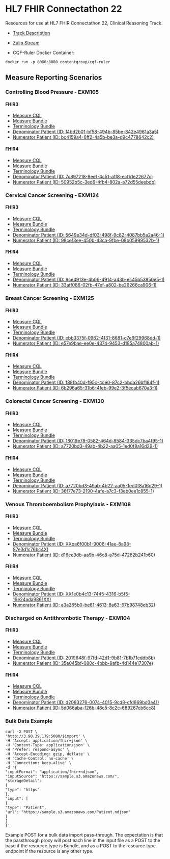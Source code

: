 # HL7 FHIR Connectathon 22

Resources for use at HL7 FHIR Connectathon 22, Clinical Reasoning Track.

* [Track Description](https://confluence.hl7.org/display/FHIR/2019-09+Clinical+Reasoning+Track)
* [Zulip Stream](https://chat.fhir.org/#narrow/stream/179207-connectathon-mgmt/topic/Clinical.20Reasoning.20Track)

* CQF-Ruler Docker Container:

```
docker run -p 8080:8080 contentgroup/cqf-ruler
```

## Measure Reporting Scenarios

### Controlling Blood Pressure - EXM165

#### FHIR3

* [Measure CQL](cql/fhir3/EXM165_FHIR3-8.5.000.cql)
* [Measure Bundle](resources/fhir3/measure/measure-exm165-FHIR.json)
* [Terminology Bundle](resources/fhir3/valuesets/valuesets-bundle-exm165-FHIR.json)
* [Denominator Patient (ID: f4bd2b01-bf58-494b-85be-842e4961a3a5)](tests/fhir3/EXM165/cms165-stu3-denom.json)
* [Numerator Patient (ID: bc4159a4-6ff2-4a5b-be3a-d9c4778642c2)](tests/fhir3/EXM165/cms165-stu3-numer.json)

#### FHIR4

* [Measure CQL](cql/fhir4/EXM165_FHIR4-8.5.000.cql)
* [Measure Bundle](bundles/fhir4/exm165-fhir4-bundle.json)
* [Terminology Bundle](resources/fhir4/valuesets/valuesets-bundle-exm165-FHIR.json)
* [Denominator Patient (ID: 7c897218-9ee1-4c51-a1f8-ecfb1e22677c)](tests/fhir4/EXM165/cms165-r4-denom.json)
* [Numerator Patient (ID: 50952b5c-3ed6-4fb4-802a-a72d55deebdb)](tests/fhir4/EXM165/cms165-r4-numer.json)

### Cervical Cancer Screening - EXM124

#### FHIR3

* [Measure CQL](cql/fhir3/EXM124_FHIR3-7.2.000.cql)
* [Measure Bundle](resources/fhir3/measure/measure-exm124-FHIR.json)
* [Terminology Bundle](resources/fhir3/valuesets/valuesets-bundle-exm124-FHIR.json)
* [Denominator Patient (ID: 5649e34d-df03-498f-9c82-4087bb5a2a46-1)](tests/fhir3/EXM124/cms124-STU3-denom.json)
* [Numerator Patient (ID: 98ce13ee-450b-43ca-9fbe-08b05999532b-1)](tests/fhir3/EXM124/cms124-STU3-numer.json)

#### FHIR4

* [Measure CQL](cql/fhir4/EXM124_FHIR4-7.2.000.cql)
* [Measure Bundle](bundles/fhir4/exm124-fhir4-bundle.json)
* [Terminology Bundle](resources/fhir4/valuesets/valuesets-bundle-exm124-FHIR.json)
* [Denominator Patient (ID: 8ce4913e-4b06-4914-a43b-ec45b53850e5-1)](tests/fhir4/EXM124/cms124-r4-denom.json)
* [Numerator Patient (ID: 33aff086-02fb-47ef-a802-be26266ca906-1)](tests/fhir4/EXM124/cms124-r4-numer.json)

### Breast Cancer Screening - EXM125

#### FHIR3

* [Measure CQL](cql/fhir3/EXM125_FHIR3-7.2.000.cql)
* [Measure Bundle](resources/fhir3/measure/measure-exm125-FHIR.json)
* [Terminology Bundle](resources/fhir3/valuesets/valuesets-bundle-exm125-FHIR.json)
* [Denominator Patient (ID: cbb3375f-0962-4f31-8681-c7e6f29968dd-1)](tests/fhir3/EXM125/cms125-STU3-denom.json)
* [Numerator Patient (ID: e57e9bae-ee0e-4374-9453-d185a74800ab-1)](tests/fhir3/EXM125/cms125-STU3-numer.json)

#### FHIR4

* [Measure CQL](cql/fhir4/EXM125_FHIR4-7.2.000.cql)
* [Measure Bundle](resources/fhir3/measure/measure-exm125-FHIR.json)
* [Terminology Bundle](resources/fhir3/valuesets/valuesets-bundle-exm125-FHIR.json)
* [Denominator Patient (ID: f88fb40d-f95c-4ce0-87c2-bbda26bf184f-1)](tests/fhir4/EXM125/cms125-r4-denom.json)
* [Numerator Patient (ID: 6b296a65-31b6-4feb-99e2-3f5ecab670a3-1)](tests/fhir4/EXM125/cms125-r4-numer.json)

### Colorectal Cancer Screening - EXM130

#### FHIR3

* [Measure CQL](cql/fhir3/EXM130_FHIR3-7.2.000.cql)
* [Measure Bundle](resources/fhir3/measure/measure-exm130-FHIR.json)
* [Terminology Bundle](resources/fhir3/valuesets/valuesets-bundle-exm130-FHIR.json)
* [Denominator Patient (ID: 18019e78-0582-464d-8584-335dc7ba4f95-1)](tests/fhir3/EXM130/cms130-STU3-denom.json)
* [Numerator Patient (ID: a7720bd3-49ab-4b22-aa05-1ed0f8a16d29-1)](tests/fhir3/EXM130/cms130-STU3-numer.json)

#### FHIR4

* [Measure CQL](cql/fhir4/EXM130_FHIR4-7.2.000.cql)
* [Measure Bundle](bundles/fhir4/exm130-fhir4-bundle.json)
* [Terminology Bundle](resources/fhir4/valuesets/valuesets-bundle-exm130-FHIR.json)
* [Denominator Patient (ID: a7720bd3-49ab-4b22-aa05-1ed0f8a16d29-1)](tests/fhir4/EXM130/cms130-R4-denom.json)
* [Numerator Patient (ID: 36f77e73-2190-4afe-a7c3-f3eb0ee1c855-1)](tests/fhir4/EXM130/cms130-R4-numer.json)

### Venous Thromboembolism Prophylaxis - EXM108

#### FHIR3

* [Measure CQL](cql/fhir3/EXM108_FHIR3-7.4.000.cql)
* [Measure Bundle](bundles/fhir3/exm108-fhir3-bundle.json)
* [Terminology Bundle](resources/fhir3/valuesets/valuesets-bundle-exm108-FHIR.json)
* [Denominator Patient (ID: XXba6f00b1-9006-41ae-8a98-87e3d1c76bc4X)](tests/fhir3/EXM108/cms108-stu3-denom.json)
* [Numerator Patient (ID: d16ee9db-aa9b-46c8-a75d-47282b241b60)](tests/fhir3/EXM108/cms108-stu3-numer.json)

#### FHIR4

* [Measure CQL](cql/fhir4/EXM108_FHIR4-7.4.000.cql)
* [Measure Bundle](bundles/fhir4/exm108-fhir4-bundle.json)
* [Terminology Bundle](resources/fhir4/valuesets/valuesets-bundle-exm108-FHIR.json)
* [Denominator Patient (ID: XX1e0b4c13-7445-4316-b5f5-19e24ada9861XX)](tests/fhir4/EXM108/cms108-r4-denom.json)
* [Numerator Patient (ID: a3a265b0-be81-4613-8a63-67b98748eb32)](tests/fhir4/EXM108/cms108-r4-numer.json)

### Discharged on Antithrombotic Therapy - EXM104

#### FHIR3

* [Measure CQL](cql/fhir3/EXM104_FHIR3-8.1.000.cql)
* [Measure Bundle](bundles/fhir3/exm104-fhir3-bundle.json)
* [Terminology Bundle](resources/fhir3/valuesets/valuesets-bundle-exm104-FHIR.json)
* [Denominator Patient (ID: 2019648f-97fd-42d1-9b81-7b1b71eddb8b)](tests/fhir3/EXM104/cms104-stu3-denom.json)
* [Numerator Patient (ID: 35e045bf-080c-4bbb-9afb-4d144e17307e)](tests/fhir3/EXM104/cms104-stu3-numer.json)

#### FHIR4

* [Measure CQL](cql/fhir4/EXM104_FHIR4-8.1.000.cql)
* [Measure Bundle](bundles/fhir4/exm72-fhir4-bundle.json)
* [Terminology Bundle](resources/fhir4/valuesets/valuesets-bundle-exm104-FHIR.json)
* [Denominator Patient (ID: d2083276-0074-4015-9cd8-cfd669bd3a41)](tests/fhir4/EXM104/cms104-r4-denom.json)
* [Numerator Patient (ID: 5d066aba-f26b-48c5-8c2c-689267cb6cc8)](tests/fhir4/EXM104/cms104-r4-numer.json)

### Bulk Data Example

````
curl -X POST \
'http://3.90.39.179:5000/$import' \
-H 'Accept: application/fhir+json' \
-H 'Content-Type: application/json' \
-H 'Prefer: respond-async' \
-H 'Accept-Encoding: gzip, deflate' \
-H 'Cache-Control: no-cache' \
-H 'Connection: keep-alive' \
-d '{
"inputFormat": "application/fhir+ndjson",
"inputSource": "https://sample.s3.amazonaws.com/",
"storageDetail":
{
"type": "https"
},
"input": [
{
"type": "Patient",
"url": "https://sample.s3.amazonaws.com/Patient.ndjson"
}
]
}'
````

Example POST for a bulk data import pass-through. The expectation is that the passthrough proxy will post each line in the input file as a POST to the base if the resource type is Bundle, and as a POST to the resource type endpoint if the resource is any other type.
